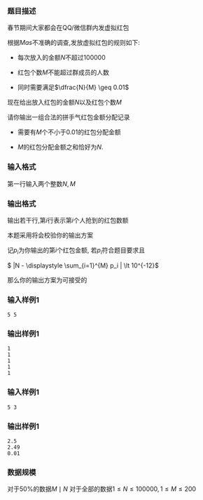 ### 题目描述
春节期间大家都会在QQ/微信群内发虚拟红包

根据$Mas$不准确的调查,发放虚拟红包的规则如下:

+ 每次放入的金额$N$不超过$100000$

+ 红包个数$M$不能超过群成员的人数

+ 同时需要满足$\dfrac{N}{M} \geq 0.01$


现在给出放入红包的金额$N$以及红包个数$M$

请你输出一组合法的拼手气红包金额分配记录

+ 需要有$M$个不小于$0.01$的红包分配金额

+ $M$的红包分配金额之和恰好为$N$.

### 输入格式
第一行输入两个整数$N,M$
### 输出格式
输出若干行,第$i$行表示第$i$个人抢到的红包数额

本题采用将会校验你的输出方案

记$p_i$为你输出的第$i$个红包金额, 若$p_i$符合题目要求且

$ |N - \displaystyle \sum_{i=1}^{M} p_i | \lt 10^{-12}$

那么你的输出方案为可接受的
### 输入样例1
```
5 5
```
### 输出样例1
```
1
1
1
1
1
```
### 输入样例1
```
5 3
```
### 输出样例1
```
2.5
2.49
0.01
```
### 数据规模
对于$50\%$的数据$M \mid N$
对于全部的数据$1 \leq N \leq 100000,1 \leq M \leq 200$